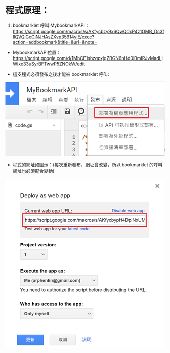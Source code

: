 # 程式原理：

1. bookmarklet 呼叫 MybookmarkAPI：
https://script.google.com/macros/s/AKfycbzy9x6QwQdxP4z1OMB_Dc3fllQVQiGcGiNJHAsZXvp35914yjE/exec?action=addbookmark&title=&url=&note=

* MybookmarkAPI位置：
https://script.google.com/d/1MhCE1shzqpxjgZBGN6nHd0jBmIRJvMadLjWIxe33uSyrBFTwwP5ZNOkW/edit

* 這支程式必須發布之後才能被 bookmarklet 呼叫: 

![alt text](https://raw.githubusercontent.com/arphen/mybookmark/master/img/deploy_as_webapp1.png)

* 程式的網址如圖示：(每次重新發布，網址會改變，所以 bookmarklet 的呼叫網址也必須配合變動)

![alt text](https://raw.githubusercontent.com/arphen/mybookmark/master/img/deploy_as_webapp2.png)

